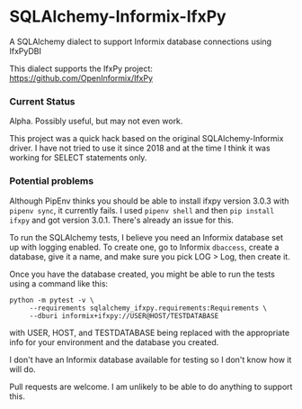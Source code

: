 SQLAlchemy-Informix-IfxPy
=========================

A SQLAlchemy dialect to support Informix database connections using IfxPyDBI

This dialect supports the IfxPy project:
    <https://github.com/OpenInformix/IfxPy>

### Current Status

Alpha. Possibly useful, but may not even work.

This project was a quick hack based on the original SQLAlchemy-Informix driver.
I have not tried to use it since 2018 and at the time I think it was working
for SELECT statements only.

### Potential problems

Although PipEnv thinks you should be able to install ifxpy version 3.0.3 with
`pipenv sync`, it currently fails. I used `pipenv shell` and then
`pip install ifxpy` and got version 3.0.1.
There's already an issue for this.

To run the SQLAlchemy tests, I believe you need an Informix database set up
with logging enabled. To create one, go to Informix `dbaccess`, create a
database, give it a name, and make sure you pick LOG > Log, then create it.

Once you have the database created, you might be able to run the tests using
a command like this:

```
python -m pytest -v \
     --requirements sqlalchemy_ifxpy.requirements:Requirements \
     --dburi informix+ifxpy://USER@HOST/TESTDATABASE
```
with USER, HOST, and TESTDATABASE being replaced with the appropriate info
for your environment and the database you created.

I don't have an Informix database available for testing so I don't know how
it will do.

Pull requests are welcome. I am unlikely to be able to do anything to
support this.
